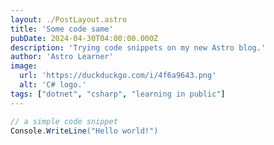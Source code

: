 ```yaml
---
layout: ./PostLayout.astro
title: 'Some code same'
pubDate: 2024-04-30T04:00:00.000Z
description: 'Trying code snippets on my new Astro blog.'
author: 'Astro Learner'
image:
  url: 'https://duckduckgo.com/i/4f6a9643.png'
  alt: 'C# logo.'
tags: ["dotnet", "csharp", "learning in public"]
---
```


```csharp
// a simple code snippet
Console.WriteLine("Hello world!")
```
